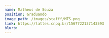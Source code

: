 ```yaml
---
name: Matheus de Souza
position: Graduando
image_path: /images/stafff/MTS.png
link: https://lattes.cnpq.br/1567722137143593
blurb:
---
```

